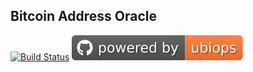 ## Bitcoin Address Oracle
[![Build Status](https://raw.githubusercontent.com/n1rna/bitcoin-address-oracle/master/www/assets/build_status.svg)]()
[![Powered by UbiOps](https://raw.githubusercontent.com/n1rna/bitcoin-address-oracle/master/www/assets/powered_by_ubiops.svg)](https://ubiops.com)
